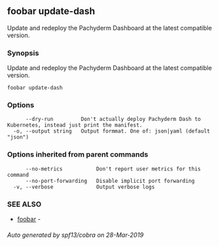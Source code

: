 ## foobar update-dash

Update and redeploy the Pachyderm Dashboard at the latest compatible version.

### Synopsis


Update and redeploy the Pachyderm Dashboard at the latest compatible version.

```
foobar update-dash
```

### Options

```
      --dry-run         Don't actually deploy Pachyderm Dash to Kubernetes, instead just print the manifest.
  -o, --output string   Output formmat. One of: json|yaml (default "json")
```

### Options inherited from parent commands

```
      --no-metrics           Don't report user metrics for this command
      --no-port-forwarding   Disable implicit port forwarding
  -v, --verbose              Output verbose logs
```

### SEE ALSO
* [foobar](foobar.md)	 - 

###### Auto generated by spf13/cobra on 28-Mar-2019
